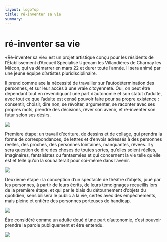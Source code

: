 ```yaml
---
layout: logoTop
title: ré-inventer sa vie
summary: 
---
```

<h1>ré-inventer sa vie</h1>
<p class="intro-text">«Ré-inventer sa vie» est un projet artistique conçu pour les résidents de l’Établissement d’Accueil Spécialisé Ugecam les Villandières de Charnay les Mâcon, qui va démarrer en mars 22 et durer toute l’année. Il sera animé par une jeune équipe d’artistes pluridisciplinaire.</p>

<p class="intro-text">Il prend comme axe la nécessité de travailler sur l’autodétermination des personnes, et sur leur accès à une vraie citoyenneté.
Oui, on peut être dépendant tout en revendiquant une part d’autonomie et son statut d’adulte, avec tout ce que l’adulte est censé pouvoir faire pour sa propre existence : consentir, choisir, dire non, se révolter, argumenter, se raconter avec ses propres mots, prendre des décisions, rêver son  avenir, et ré-inventer son futur selon ses désirs.</p> 

<div class="center-block">
    <img src="https://res.cloudinary.com/dnxcesebo/image/upload/q_auto,f_auto/v1642072543/IMG_20211006_113445_-_copie_zud5r5.jpg">
</div>
<p class="intro-text">Première étape: un travail d’écriture, de dessins et de collage, qui prendra la forme de correspondances, de  lettres et d’envois adressés à des personnes réelles, des proches, des personnes lointaines, manquantes, rêvées. Il y sera question de dire des choses de toutes sortes, qu’elles soient réelles, imaginaires, fantaisistes ou fantasmées et qui concernent la vie telle qu’elle est et telle qu’on la souhaiterait pour soi-même dans l’avenir.</p> 
<div class="center-block">
    <img src="https://res.cloudinary.com/dnxcesebo/image/upload/q_auto,f_auto/v1642072544/IMG_20211006_112536_-_copie_vkp7ap.jpg">
</div>
<p class="intro-text">Deuxième étape : la conception d’un spectacle de théâtre d’objets, joué par les personnes, à partir de leurs écrits, de leurs témoignages recueillis lors de la première étape, et qui par le biais du détournement d’objets du quotidien, sensibilisera le public à la vie, certes avec des empêchements, mais pleine et entière des personnes porteuses de handicap.</p>

<div class="center-block">
    <img src="https://res.cloudinary.com/dnxcesebo/image/upload/q_auto,f_auto/v1642072543/IMG_20211006_113624_-_copie_zlhsqo.jpg">
</div>
<p class="intro-text">Être considéré comme un adulte doué d’une part d’autonomie, c’est pouvoir prendre la parole publiquement et être entendu.</p>

<div class="center-max600-block">
    <img src="https://res.cloudinary.com/dnxcesebo/image/upload/q_auto,f_auto/v1643735368/atelier-correspondances-small_wwb4oj.jpg">
</div>
